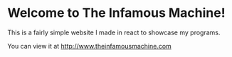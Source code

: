 # Welcome to The Infamous Machine!

This is a fairly simple website I made in react to showcase my programs.

You can view it at http://www.theinfamousmachine.com
